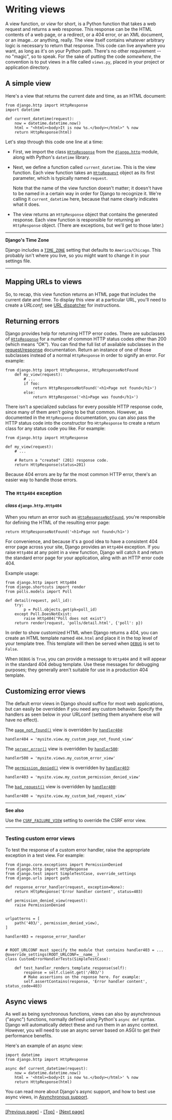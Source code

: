 # Writing views

A view function, or *view* for short, is a Python function that takes a web request and returns a web response. This response can be the HTML contents of a web page, or a redirect, or a 404 error, or an XML document, or an image...or anything, really. The view itself contains whatever arbitrary logic is necessary to return that response. This code can live anywhere you want, as long as it's on your Python path. There's no other requirement -- no "magic", so to speak. For the sake of putting the code *somewhere*, the convention is to put views in a file called `views.py`, placed in your project or application directory.

## A simple view

Here's a view that returns the current date and time, as an HTML document:
```
from django.http import HttpResponse
import datetime

def current_datetime(request):
    now = datetime.datetime.now()
    html = "<html><body>It is now %s.</body></html>" % now
    return HttpResponse(html)
```
Let's step through this code one line at a time:

* First, we import the class [`HttpResponse`](https://docs.djangoproject.com/en/4.0/ref/request-response/#django.http.HttpResponse) from the [`django.http`](https://docs.djangoproject.com/en/4.0/ref/request-response/#module-django.http) module, along with Python's `datetime` library.

* Next, we define a function called `current_datetime`. This is the view function. Each view function takes an [`HttpRequest`](https://docs.djangoproject.com/en/4.0/ref/request-response/#django.http.HttpRequest) object as its first parameter, which is typically named `request`.

    Note that the name of the view function doesn't matter; it doesn't have to be named in a certain way in order for Django to recognize it. We're calling it `current_datetime` here, because that name clearly indicates what it does.

* The view returns an `HttpResponse` object that contains the generated response. Each view function is responsible for returning an `HttpResponse` object. (There are exceptions, but we'll get to those later.)

<hr>

**Django's Time Zone**

Django includes a [`TIME_ZONE`](https://docs.djangoproject.com/en/4.0/ref/settings/#std:setting-TIME_ZONE) setting that defaults to `America/Chicago`. This probably isn't where you live, so you might want to change it in your settings file.

<hr>

## Mapping URLs to views

So, to recap, this view function returns an HTML page that includes the current date and time. To display this view at a particular URL, you'll need to create a *URLconf*; see [URL dispatcher](https://github.com/AndrewSRea/My_Learning_Port_II/tree/main/Django/Django_Docs/Handling_HTTP_Requests/URL_Dispatcher#url-dispatcher) for instructions.

## Returning errors

Django provides help for returning HTTP error codes. There are subclasses of [`HttpResponse`](https://docs.djangoproject.com/en/4.0/ref/request-response/#django.http.HttpResponse) for a number of common HTTP status codes other than 200 (which means *"OK"*). You can find the full list of available subclasses in the [request/response](https://docs.djangoproject.com/en/4.0/ref/request-response/#ref-httpresponse-subclasses) documentation. Return an instance of one of those subclasses instead of a normal `HttpResponse` in order to signify an error. For example:
```
from django.http import HttpResponse, HttpResponseNotFound
    def my_view(request):
        # ...
        if foo:
            return HttpResponseNotFound('<h1>Page not found</h1>')
        else:
            return HttpResponse('<h1>Page was found</h1>')
```
There isn't a specialized subclass for every possible HTTP response code, since many of them aren't going to be that common. However, as documented in the `HttpResponse` documentation, you can also pass the HTTP status code into the constructor fro `HttpResponse` to create a return class for any status code you like. For example:
```
from django.http import HttpResponse

def my_view(request):
    # ...

    # Return a "created" (201) response code.
    return HttpResponse(status=201)
```
Because 404 errors are by far the most common HTTP error, there's an easier way to handle those errors.

### The `Http404` exception

#### *class* `django.http.Http404`

When you return an error such as [`HttpResponseNotFound`](https://docs.djangoproject.com/en/4.0/ref/request-response/#django.http.HttpResponseNotFound), you're responsible for defining the HTML of the resulting error page:
```
return HttpResponseNotFound('<h1>Page not found</h1>')
```
For convenience, and because it's a good idea to have a consistent 404 error page across your site, Django provides an `Http404` exception. If you raise `Http404` at any point in a view function, Django will catch it and return the standard error page for your application, aling with an HTTP error code 404.

Example usage:
```
from django.http import Http404
from django.shortcuts import render
from polls.models import Poll

def detail(request, poll_id):
    try:
        p = Poll.objects.get(pk=poll_id)
    except Poll.DoesNotExist:
        raise Http404("Poll does not exist")
    return render(request, 'polls/detail.html', {'poll': p})
```
In order to show customized HTML when Django returns a 404, you can create an HTML template named `404.html` and place  it in the top level of your template tree. This template will then be served when [`DEBUG`](https://docs.djangoproject.com/en/4.0/ref/settings/#std:setting-DEBUG) is set to `False`.

When `DEBUG` is `True`, you can provide a message to `Http404` and it will appear in the standard 404 debug template. Use these messages for debugging purposes; they generally aren't suitable for use in a production 404 template.

## Customizing error views

The default error views in Django should suffice for most web applications, but can easily be overridden if you need any custom behavior. Specify the handlers as seen below in your URLconf (setting them anywhere else will have no effect).

The [`page_not_found()`](https://docs.djangoproject.com/en/4.0/ref/views/#django.views.defaults.page_not_found) view is overridden by [`handler404`](https://docs.djangoproject.com/en/4.0/ref/urls/#django.conf.urls.handler404):
```
handler404 = 'mysite.view.my_custom_page_not_found_view'
```
The [`server_error()`](https://docs.djangoproject.com/en/4.0/ref/views/#django.views.defaults.server_error) view is overridden by [`handler500`](https://docs.djangoproject.com/en/4.0/ref/urls/#django.conf.urls.handler500):
```
handler500 = 'mysite.views.my_custom_error_view'
```
The [`permission_denied()`](https://docs.djangoproject.com/en/4.0/ref/views/#django.views.defaults.permission_denied) view is overridden by [`handler403`](https://docs.djangoproject.com/en/4.0/ref/urls/#django.conf.urls.handler403):
```
handler403 = 'mysite.view.my_custom_permission_denied_view'
```
The  [`bad_request()`](https://docs.djangoproject.com/en/4.0/ref/views/#django.views.defaults.bad_request) view is overridden by [`handler400`](https://docs.djangoproject.com/en/4.0/ref/urls/#django.conf.urls.handler400):
```
handler400 = 'mysite.view.my_custom_bad_request_view'
```

<hr>

**See also**

Use the [`CSRF_FAILURE_VIEW`](https://docs.djangoproject.com/en/4.0/ref/settings/#std:setting-CSRF_FAILURE_VIEW) setting to override the CSRF error view.

<hr>

### Testing custom error views

To test the response of a custom error handler, raise the appropriate exception in a test view. For example:
```
from django.core.exceptions import PermissionDenied
from django.http import HttpResponse
from django.test import SimpleTestCase, override_settings
from django.urls import path

def response_error_handler(request, exception=None):
    return HttpResponse('Error handler content', status=403)

def permission_denied_view(request):
    raise PermissionDenied


urlpatterns = [
    path('403/', permission_denied_view),
]

handler403 = response_error_handler


# ROOT_URLCONF must specify the module that contains handler403 = ...
@override_settings(ROOT_URLCONF=__name__)
class CustomErrorHandlerTests(SimpleTestCase):

    def test_handler_renders_template_response(self):
        response = self.client.get('/403/')
        # Make assertions on the reponse here. For example:
        self.assertContains(response, 'Error handler content', status_code=403)
```

## Async views

As well as being synchronous functions, views can also by asynchronous ("async") functions, normally defined using Python's `async def` syntax. Django will automatically detect these and run them in an async context. However, you will need to use an async server based on ASGI to get their performance benefits.

Here's an example of an async view:
```
import datetime
from django.http import HttpResponse

async def current_datetime(request):
    now = datetime.datetime.now()
    html = '<html><body>It is now %s.</body></html>' % now
    return HttpResponse(html)
```
You can read more about Django's async support, and how to best use async views, in [Asynchronous support](). <!-- possible future folder? -->

<hr>

[[Previous page]](https://github.com/AndrewSRea/My_Learning_Port_II/tree/main/Django/Django_Docs/Handling_HTTP_Requests/URL_Dispatcher#url-dispatcher) - [[Top]](https://github.com/AndrewSRea/My_Learning_Port_II/tree/main/Django/Django_Docs/Handling_HTTP_Requests/Writing_Views#writing-views) - [[Next page]](https://github.com/AndrewSRea/My_Learning_Port_II/tree/main/Django/Django_Docs/Handling_HTTP_Requests/View_Decorators#view-decorators)